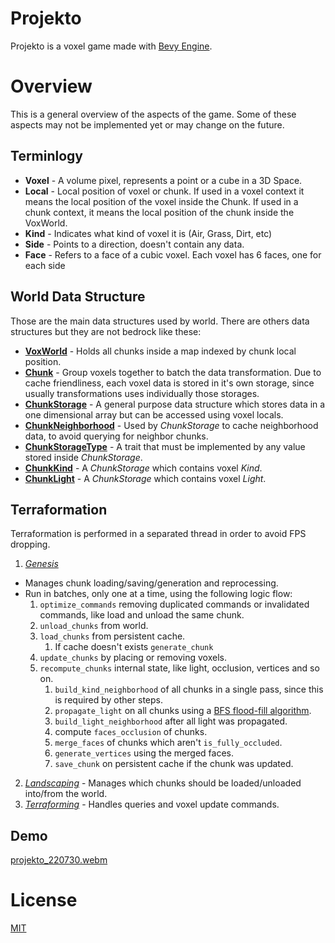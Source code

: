 # Projekto

Projekto is a voxel game made with [Bevy Engine](https://github.com/bevyengine/bevy).


# Overview

This is a general overview of the aspects of the game. Some of these aspects may not be implemented yet or may change on the future.

## Terminlogy ###
- **Voxel** - A volume pixel, represents a point or a cube in a 3D Space. 
- **Local** - Local position of voxel or chunk. If used in a voxel context it means the local position of the voxel inside the Chunk. If used in a chunk context, it means the local position of the chunk inside the VoxWorld.
- **Kind** - Indicates what kind of voxel it is (Air, Grass, Dirt, etc)
- **Side** - Points to a direction, doesn't contain any data.
- **Face** - Refers to a face of a cubic voxel. Each voxel has 6 faces, one for each side

## World Data Structure
Those are the main data structures used by world. There are others data structures but they are not bedrock like these:

- **[VoxWorld](https://github.com/afonsolage/projekto/blob/main/src/world/storage/voxworld.rs)** - Holds all chunks inside a map indexed by chunk local position.
- **[Chunk](https://github.com/afonsolage/projekto/blob/main/src/world/storage/chunk.rs)** - Group voxels together to batch the data transformation. Due to cache friendliness, each voxel data is stored in it's own storage, since usually transformations uses individually those storages.
- **[ChunkStorage](https://github.com/afonsolage/projekto/blob/main/src/world/storage/chunk.rs)** - A general purpose data structure which stores data in a one dimensional array but can be accessed using voxel locals.
- **[ChunkNeighborhood](https://github.com/afonsolage/projekto/blob/main/src/world/storage/chunk.rs)** - Used by *ChunkStorage* to cache neighborhood data, to avoid querying for neighbor chunks.
- **[ChunkStorageType](https://github.com/afonsolage/projekto/blob/main/src/world/storage/chunk.rs)** - A trait that must be implemented by any value stored inside *ChunkStorage*.
- **[ChunkKind](https://github.com/afonsolage/projekto/blob/main/src/world/storage/chunk.rs)** - A *ChunkStorage* which contains voxel *Kind*.
- **[ChunkLight](https://github.com/afonsolage/projekto/blob/main/src/world/storage/chunk.rs)** - A *ChunkStorage* which contains voxel *Light*.

## Terraformation

Terraformation is performed in a separated thread in order to avoid FPS dropping.

1. *[Genesis](https://github.com/afonsolage/projekto/blob/main/src/world/terraformation/genesis.rs)*
 - Manages chunk loading/saving/generation and reprocessing.
 - Run in batches, only one at a time, using the following logic flow:
    1. `optimize_commands` removing duplicated commands or invalidated commands, like load and unload the same chunk.
    2. `unload_chunks` from world.
    3. `load_chunks` from persistent cache.
       1. If cache doesn't exists `generate_chunk`
    4. `update_chunks` by placing or removing voxels.
    5. `recompute_chunks` internal state, like light, occlusion, vertices and so on.
       1. `build_kind_neighborhood` of all chunks in a single pass, since this is required by other steps.
       2. `propagate_light` on all chunks using a [BFS flood-fill algorithm](https://en.wikipedia.org/wiki/Flood_fill).
       3. `build_light_neighborhood` after all light was propagated.
       4. compute `faces_occlusion` of chunks.
       5. `merge_faces` of chunks which aren't `is_fully_occluded`.
       6. `generate_vertices` using the merged faces.
       7. `save_chunk` on persistent cache if the chunk was updated.

2. *[Landscaping](https://github.com/afonsolage/projekto/blob/main/src/world/terraformation/landscaping.rs)* - Manages which chunks should be loaded/unloaded into/from the world.
3. *[Terraforming](https://github.com/afonsolage/projekto/blob/main/src/world/terraformation/terraforming.rs)* - Handles queries and voxel update commands.

## Demo

[projekto_220730.webm](https://user-images.githubusercontent.com/1176452/181909251-cec6fe30-8a55-4107-8884-57cdc341919d.webm)


# License
[MIT](https://choosealicense.com/licenses/mit/)
